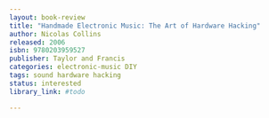 ```yaml
---
layout: book-review
title: "Handmade Electronic Music: The Art of Hardware Hacking"
author: Nicolas Collins
released: 2006
isbn: 9780203959527
publisher: Taylor and Francis
categories: electronic-music DIY
tags: sound hardware hacking
status: interested
library_link: #todo

---
```

